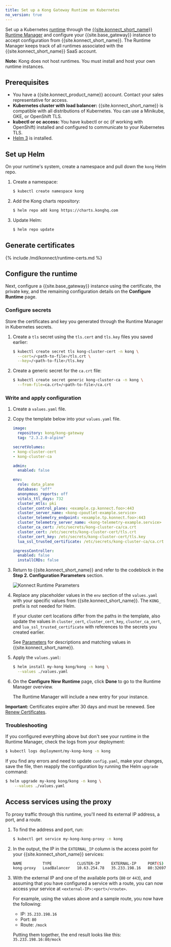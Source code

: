 ```yaml
---
title: Set up a Kong Gateway Runtime on Kubernetes
no_version: true
---
```

Set up a Kubernetes [runtime](/konnect/#konnect-key-concepts-and-terminology)
through the
[{{site.konnect_short_name}} Runtime Manager](/konnect/runtime-manager) and
configure your {{site.base_gateway}} instance to accept configuration from
{{site.konnect_short_name}}. The Runtime Manager keeps track of all runtimes
associated with the {{site.konnect_short_name}} SaaS account.

<div class="alert alert-ee blue">
<b>Note:</b> Kong does not host runtimes. You must install and host your own
runtime instances.
</div>

## Prerequisites

* You have a {{site.konnect_product_name}} account. Contact your sales
representative for access.
* **Kubernetes cluster with load balancer:** {{site.konnect_short_name}} is
compatible with all distributions of Kubernetes. You can use a Minikube, GKE,
or OpenShift TLS.
* **kubectl or oc access:** You have kubectl or oc (if working with OpenShift)
installed and configured to communicate to your Kubernetes TLS.
* [Helm 3](https://helm.sh/docs/intro/install/) is installed.

## Set up Helm

On your runtime's system, create a namespace and pull down the `kong` Helm repo.

1. Create a namespace:
    ```sh
    $ kubectl create namespace kong
    ```

2. Add the Kong charts repository:
    ```bash
    $ helm repo add kong https://charts.konghq.com
    ```

3. Update Helm:
    ```bash
    $ helm repo update
    ```

## Generate certificates

{% include /md/konnect/runtime-certs.md %}

## Configure the runtime

Next, configure a {{site.base_gateway}} instance using the certificate, the
private key, and the remaining configuration details on the
**Configure Runtime** page.

### Configure secrets

Store the certificates and key you generated through the Runtime Manager in
Kubernetes secrets.

1. Create a `tls` secret using the `tls.cert` and `tls.key` files
you saved earlier:

    ```bash
    $ kubectl create secret tls kong-cluster-cert -n kong \
      --cert=/<path-to-file>/tls.crt \
      --key=/<path-to-file>/tls.key
    ```

2. Create a generic secret for the `ca.crt` file:

    ```bash
    $ kubectl create secret generic kong-cluster-ca -n kong \
      --from-file=ca.crt=/<path-to-file>/ca.crt
    ```

### Write and apply configuration

1. Create a `values.yaml` file.

2. Copy the template below into your `values.yaml` file.

    ```yaml
    image:
      repository: kong/kong-gateway
      tag: "2.3.2.0-alpine"

    secretVolumes:
    - kong-cluster-cert
    - kong-cluster-ca

    admin:
      enabled: false

    env:
      role: data_plane
      database: "off"
      anonymous_reports: off
      vitals_ttl_days: 732
      cluster_mtls: pki
      cluster_control_plane: <example.cp.konnect.foo>:443
      cluster_server_name: <kong-cpoutlet-example.service>
      cluster_telemetry_endpoint: <example.tp.konnect.foo>:443
      cluster_telemetry_server_name: <kong-telemetry-example.service>
      cluster_ca_cert: /etc/secrets/kong-cluster-ca/ca.crt
      cluster_cert: /etc/secrets/kong-cluster-cert/tls.crt
      cluster_cert_key: /etc/secrets/kong-cluster-cert/tls.key
      lua_ssl_trusted_certificate: /etc/secrets/kong-cluster-ca/ca.crt

    ingressController:
      enabled: false
      installCRDs: false
    ```

3. Return to {{site.konnect_short_name}} and refer to the
codeblock in the **Step 2. Configuration Parameters** section.

    ![Konnect Runtime Parameters](/assets/images/docs/konnect/konnect-runtime-manager.png)

4. Replace any placeholder values in the `env` section of the `values.yaml`
with your specific values from {{site.konnect_short_name}}. The `KONG_` prefix
is not needed for Helm.

    If your cluster cert locations differ from the paths in the template, also update
    the values in `cluster_cert`, `cluster_cert_key`, `cluster_ca_cert`, and
    `lua_ssl_trusted_certificate` with references to the secrets you created earlier.

    See [Parameters](/konnect/runtime-manager/runtime-parameter-reference) for
    descriptions and matching values in {{site.konnect_short_name}}.

5. Apply the `values.yaml`:

    ```bash
    $ helm install my-kong kong/kong -n kong \
      --values ./values.yaml
    ```

6. On the **Configure New Runtime** page, click **Done** to go to the Runtime
Manager overview.

    The Runtime Manager will include a new entry for your instance.

<div class="alert alert-ee warning">
<b>Important:</b> Certificates expire after 30 days and must be renewed. See
<a href="/konnect/runtime-manager/renew-certificates">Renew Certificates</a>.
</div>

### Troubleshooting

If you configured everything above but don't see your runtime in the Runtime
Manager, check the logs from your deployment:

```bash
$ kubectl logs deployment/my-kong-kong -n kong
```

If you find any errors and need to update `config.yaml`, make your changes,
save the file, then reapply the configuration by running the Helm `upgrade`
command:

```bash
$ helm upgrade my-kong kong/kong -n kong \
    --values ./values.yaml
```

## Access services using the proxy

To proxy traffic through this runtime, you'll need its external IP address,
a port, and a route.

1. To find the address and port, run:

    ```bash
    $ kubectl get service my-kong-kong-proxy -n kong
    ```

2. In the output, the IP in the `EXTERNAL_IP` column is the access point for
your {{site.konnect_short_name}} services:

    ```bash
    NAME         TYPE           CLUSTER-IP     EXTERNAL-IP     PORT(S)                      AGE
    kong-proxy   LoadBalancer   10.63.254.78   35.233.198.16   80:32697/TCP,443:32365/TCP   22h
    ```

3. With the external IP and one of the available ports (`80` or `443`),
and assuming that you have configured a service with a route,
you can now access your service at `<external-IP>:<port>/<route>`.

    For example, using the values above and a sample route, you now have the
    following:
    * IP: `35.233.198.16`
    * Port: `80`
    * Route: `/mock`

    Putting them together, the end result looks like this:
    `35.233.198.16:80/mock`
